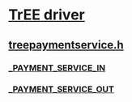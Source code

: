 # [TrEE driver](../_treedrv/index.md)
## [treepaymentservice.h](index.md)
### [_PAYMENT_SERVICE_IN](../treepaymentservice/ns-treepaymentservice-_payment_service_in.md)
### [_PAYMENT_SERVICE_OUT](../treepaymentservice/ns-treepaymentservice-_payment_service_out.md)

